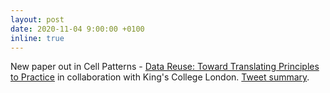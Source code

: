 ```yaml
---
layout: post
date: 2020-11-04 9:00:00 +0100
inline: true
---
```


New paper out in Cell Patterns - [Data Reuse: Toward Translating Principles to Practice](https://doi.org/10.1016/j.patter.2020.100136) in collaboration with King's College London. [Tweet summary](https://twitter.com/pgroth/status/1326103082103615489).
